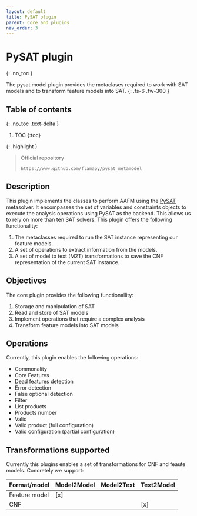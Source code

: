 ```yaml
---
layout: default
title: PySAT plugin
parent: Core and plugins
nav_order: 3
---
```


# PySAT plugin
{: .no_toc }


The pysat model plugin provides the metaclases required to work with SAT models and to transform feature models into SAT.
{: .fs-6 .fw-300 }

## Table of contents
{: .no_toc .text-delta }

1. TOC
{:toc}

{: .highlight }
> Official repository
>
> ```
> https://www.github.com/flamapy/pysat_metamodel
> ```

## Description

This plugin implements the classes to perform AAFM using the [PySAT](https://pysathq.github.io/) metasolver. It encompasses the set of variables and constraints objects to execute the analysis operations using PySAT as the backend. This allows us to rely on more than ten SAT solvers. This plugin offers the following functionality:

1. The metaclasses required to run the SAT instance representing our feature models.
2. A set of operations to extract information from the models.
3. A set of model to text (M2T) transformations to save the CNF representation of the current SAT instance.


## Objectives

The core plugin provides the following functionallity:

1. Storage and manipulation of SAT
2. Read and store of SAT models
3. Implement operations that require a complex analysis
4. Transform feature models into SAT models

## Operations

Currently, this plugin enables the following operations: 

* Commonality
* Core Features
* Dead features detection
* Error detection
* False optional detection
* Filter
* List products
* Products number
* Valid
* Valid product (full configuration)
* Valid configuration (partial configuration)


## Transformations supported

Currently this plugins enables a set of transformations for CNF and feaute models. Concretely we support:

|    Format/model   |  Model2Model | Model2Text  | Text2Model  |
| -----------       | ------------ | ----------- | ----------- |
| Feature model     | [x]          |             |             |
| CNF               |              |             |  [x]        |
